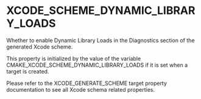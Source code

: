   

# XCODE_SCHEME_DYNAMIC_LIBRARY_LOADS  
Whether to enable Dynamic Library Loads
in the Diagnostics section of the generated Xcode scheme.  

This property is initialized by the value of the variable
CMAKE_XCODE_SCHEME_DYNAMIC_LIBRARY_LOADS if it is set
when a target is created.  

Please refer to the XCODE_GENERATE_SCHEME target property
documentation to see all Xcode schema related properties.  

